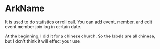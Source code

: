 # ArkName
It is used to do statistics or roll call. You can add event, member, and edit event member join log in certain date.

At the beginning, I did it for a chinese church. So the labels are all chinese, but I don't think it will effect your use.
